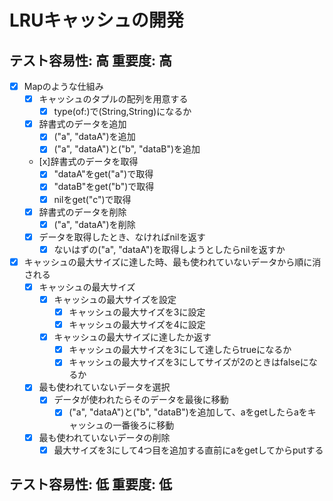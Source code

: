 # LRUキャッシュの開発

## テスト容易性: 高 重要度: 高
- [x] Mapのような仕組み
    - [x] キャッシュのタプルの配列を用意する
        - [x] type(of:)で(String,String)になるか
    - [x] 辞書式のデータを追加
        - [x] ("a", "dataA")を追加
        - [x] ("a", "dataA")と("b", "dataB")を追加
    - [x]辞書式のデータを取得
        - [x] "dataA"をget("a")で取得
        - [x] "dataB"をget("b")で取得
        - [x] nilをget("c")で取得
    - [x] 辞書式のデータを削除
        - [x] ("a", "dataA")を削除
    - [x] データを取得したとき、なければnilを返す
        - [x] ないはずの("a", "dataA")を取得しようとしたらnilを返すか

- [x] キャッシュの最大サイズに達した時、最も使われていないデータから順に消される
    - [x] キャッシュの最大サイズ
        - [x] キャッシュの最大サイズを設定
            - [x] キャッシュの最大サイズを3に設定
            - [x] キャッシュの最大サイズを4に設定
        - [x] キャッシュの最大サイズに達したか返す
            - [x] キャッシュの最大サイズを3にして達したらtrueになるか
            - [x] キャッシュの最大サイズを3にしてサイズが2のときはfalseになるか
    - [x] 最も使われていないデータを選択
        - [x] データが使われたらそのデータを最後に移動
            - [x] ("a", "dataA")と("b", "dataB")を追加して、aをgetしたらaをキャッシュの一番後ろに移動
    - [x] 最も使われていないデータの削除
        - [x] 最大サイズを3にして4つ目を追加する直前にaをgetしてからputする

## テスト容易性: 低 重要度: 低
